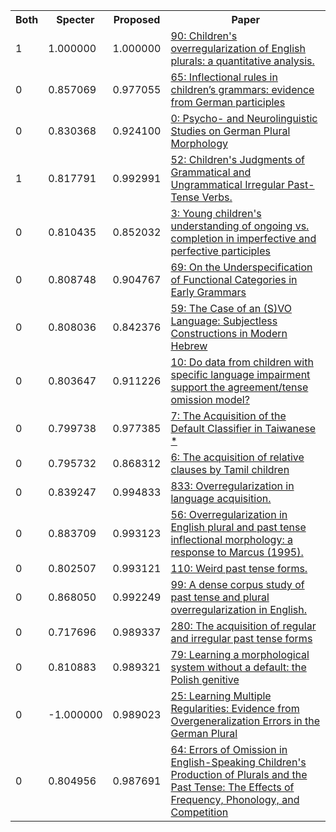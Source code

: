 <html><table><tr>
<th>Both</th>
<th>Specter</th>
<th>Proposed</th>
<th>Paper</th>
</tr>
<tr>
<td>1</td>
<td>1.000000</td>
<td>1.000000</td>
<td><a href="https://www.semanticscholar.org/paper/f5098742818f9220d6f9e1c0b8b13379b1a79815">90: Children's overregularization of English plurals: a quantitative analysis.</a></td>
</tr>
<tr>
<td>0</td>
<td>0.857069</td>
<td>0.977055</td>
<td><a href="https://www.semanticscholar.org/paper/1f927cc444efe3e50c9f8b0ea59546fa141f26f1">65: Inflectional rules in children’s grammars: evidence from German participles</a></td>
</tr>
<tr>
<td>0</td>
<td>0.830368</td>
<td>0.924100</td>
<td><a href="https://www.semanticscholar.org/paper/8b4a01096cdbd7a13f9f39b82b67226a5d173f31">0: Psycho- and Neurolinguistic Studies on German Plural Morphology</a></td>
</tr>
<tr>
<td>1</td>
<td>0.817791</td>
<td>0.992991</td>
<td><a href="https://www.semanticscholar.org/paper/4583b9dd654b87993620c6f211b67d7f1d33d38d">52: Children's Judgments of Grammatical and Ungrammatical Irregular Past-Tense Verbs.</a></td>
</tr>
<tr>
<td>0</td>
<td>0.810435</td>
<td>0.852032</td>
<td><a href="https://www.semanticscholar.org/paper/c859bf7bac7c3f0c8b582fc5fa799b6a8b7e91c4">3: Young children's understanding of ongoing vs. completion in imperfective and perfective participles</a></td>
</tr>
<tr>
<td>0</td>
<td>0.808748</td>
<td>0.904767</td>
<td><a href="https://www.semanticscholar.org/paper/30830cfe6cb19b25829de22b4ab1dddb985a9d91">69: On the Underspecification of Functional Categories in Early Grammars</a></td>
</tr>
<tr>
<td>0</td>
<td>0.808036</td>
<td>0.842376</td>
<td><a href="https://www.semanticscholar.org/paper/6a3c9b77abe844c33cf5840a7a4194088276d517">59: The Case of an (S)VO Language: Subjectless Constructions in Modern Hebrew</a></td>
</tr>
<tr>
<td>0</td>
<td>0.803647</td>
<td>0.911226</td>
<td><a href="https://www.semanticscholar.org/paper/18275778694ee01a2be6c8910b442ab112c038bb">10: Do data from children with specific language impairment support the agreement/tense omission model?</a></td>
</tr>
<tr>
<td>0</td>
<td>0.799738</td>
<td>0.977385</td>
<td><a href="https://www.semanticscholar.org/paper/5802c5a7b1219241405ecf4905efab732287a8df">7: The Acquisition of the Default Classifier in Taiwanese *</a></td>
</tr>
<tr>
<td>0</td>
<td>0.795732</td>
<td>0.868312</td>
<td><a href="https://www.semanticscholar.org/paper/8aa63f979e2a9b76b0e41f03de6fc00f2a4bbd7e">6: The acquisition of relative clauses by Tamil children</a></td>
</tr>
<tr>
<td>0</td>
<td>0.839247</td>
<td>0.994833</td>
<td><a href="https://www.semanticscholar.org/paper/d586a5b2ba87da716847e0dc773f9b0c5af364f6">833: Overregularization in language acquisition.</a></td>
</tr>
<tr>
<td>0</td>
<td>0.883709</td>
<td>0.993123</td>
<td><a href="https://www.semanticscholar.org/paper/69e368db22d928e95fd2654e152ce23bbf1ce8a3">56: Overregularization in English plural and past tense inflectional morphology: a response to Marcus (1995).</a></td>
</tr>
<tr>
<td>0</td>
<td>0.802507</td>
<td>0.993121</td>
<td><a href="https://www.semanticscholar.org/paper/0fea8e319e736ce81b601f8aab433599667c27b7">110: Weird past tense forms.</a></td>
</tr>
<tr>
<td>0</td>
<td>0.868050</td>
<td>0.992249</td>
<td><a href="https://www.semanticscholar.org/paper/cf1c1d6065a8eb30feb5df7afa81510d6a367148">99: A dense corpus study of past tense and plural overregularization in English.</a></td>
</tr>
<tr>
<td>0</td>
<td>0.717696</td>
<td>0.989337</td>
<td><a href="https://www.semanticscholar.org/paper/4d2afafc934ea0d36c988351ff8ba64b0a58712f">280: The acquisition of regular and irregular past tense forms</a></td>
</tr>
<tr>
<td>0</td>
<td>0.810883</td>
<td>0.989321</td>
<td><a href="https://www.semanticscholar.org/paper/c67508f2493c962914c861cb74f0d5a048997b82">79: Learning a morphological system without a default: the Polish genitive</a></td>
</tr>
<tr>
<td>0</td>
<td>-1.000000</td>
<td>0.989023</td>
<td><a href="https://www.semanticscholar.org/paper/b6d7333c2dfdadfc92bf0ffe9ff4d51fe51a89ae">25: Learning Multiple Regularities: Evidence from Overgeneralization Errors in the German Plural</a></td>
</tr>
<tr>
<td>0</td>
<td>0.804956</td>
<td>0.987691</td>
<td><a href="https://www.semanticscholar.org/paper/5b5827a2386779262ebe01c476d92d52e29397cb">64: Errors of Omission in English-Speaking Children's Production of Plurals and the Past Tense: The Effects of Frequency, Phonology, and Competition</a></td>
</tr>
</table></html>
